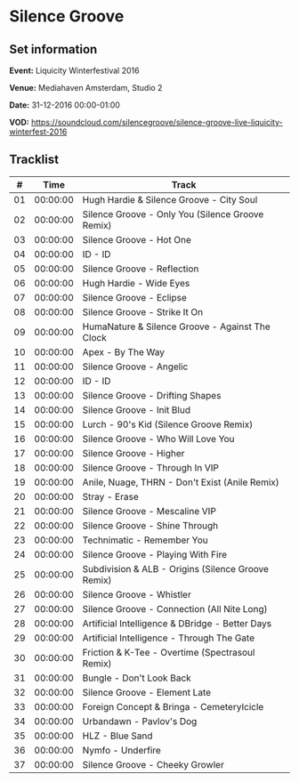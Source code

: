 # Silence Groove
## Set information
**Event:** Liquicity Winterfestival 2016

**Venue:** Mediahaven Amsterdam, Studio 2

**Date:** 31-12-2016 00:00-01:00

**VOD:** https://soundcloud.com/silencegroove/silence-groove-live-liquicity-winterfest-2016

## Tracklist
| \#  | Time     | Track |
| --- | -------- | ----- |
| 01  | 00:00:00 | Hugh Hardie & Silence Groove - City Soul      |
| 02  | 00:00:00 | Silence Groove - Only You (Silence Groove Remix)      |
| 03  | 00:00:00 | Silence Groove - Hot One      |
| 04  | 00:00:00 | ID - ID      |
| 05  | 00:00:00 | Silence Groove - Reflection      |
| 06  | 00:00:00 | Hugh Hardie - Wide Eyes      |
| 07  | 00:00:00 | Silence Groove - Eclipse      |
| 08  | 00:00:00 | Silence Groove - Strike It On      |
| 09  | 00:00:00 | HumaNature & Silence Groove - Against The Clock      |
| 10  | 00:00:00 | Apex - By The Way      |
| 11  | 00:00:00 | Silence Groove - Angelic      |
| 12  | 00:00:00 | ID - ID      |
| 13  | 00:00:00 | Silence Groove - Drifting Shapes      |
| 14  | 00:00:00 | Silence Groove - Init Blud      |
| 15  | 00:00:00 | Lurch - 90's Kid (Silence Groove Remix)      |
| 16  | 00:00:00 | Silence Groove - Who Will Love You      |
| 17  | 00:00:00 | Silence Groove - Higher      |
| 18  | 00:00:00 | Silence Groove - Through In VIP      |
| 19  | 00:00:00 | Anile, Nuage, THRN - Don't Exist (Anile Remix)      |
| 20  | 00:00:00 | Stray - Erase      |
| 21  | 00:00:00 | Silence Groove - Mescaline VIP      |
| 22  | 00:00:00 | Silence Groove - Shine Through      |
| 23  | 00:00:00 | Technimatic - Remember You      |
| 24  | 00:00:00 | Silence Groove - Playing With Fire      |
| 25  | 00:00:00 | Subdivision & ALB - Origins (Silence Groove Remix)      |
| 26  | 00:00:00 | Silence Groove - Whistler      |
| 27  | 00:00:00 | Silence Groove - Connection (All Nite Long)      |
| 28  | 00:00:00 | Artificial Intelligence & DBridge - Better Days      |
| 29  | 00:00:00 | Artificial Intelligence - Through The Gate      |
| 30  | 00:00:00 | Friction & K-Tee - Overtime (Spectrasoul Remix)      |
| 31  | 00:00:00 | Bungle - Don't Look Back      |
| 32  | 00:00:00 | Silence Groove - Element Late      |
| 33  | 00:00:00 | Foreign Concept & Bringa - CemeteryIcicle      |
| 34  | 00:00:00 | Urbandawn - Pavlov's Dog      |
| 35  | 00:00:00 | HLZ - Blue Sand      |
| 36  | 00:00:00 | Nymfo - Underfire      |
| 37  | 00:00:00 | Silence Groove - Cheeky Growler      |















